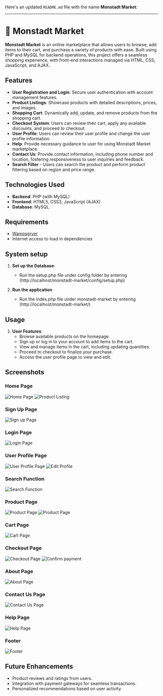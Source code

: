 Here's an updated `README.md` file with the name **Monstadt Market**:

---

# 🛒 Monstadt Market

**Monstadt Market** is an online marketplace that allows users to browse, add items to their cart, and purchase a variety of products with ease. Built using PHP and MySQL for backend operations, this project offers a seamless shopping experience, with front-end interactions managed via HTML, CSS, JavaScript, and AJAX.

## Features

- **User Registration and Login**: Secure user authentication with account management features.
- **Product Listings**: Showcase products with detailed descriptions, prices, and images.
- **Shopping Cart**: Dynamically add, update, and remove products from the shopping cart.
- **Checkout System**: Users can review their cart, apply any available discounts, and proceed to checkout.
- **User Profile**: Users can review their user profile and change the user profile information.
- **Help**: Provide necessary guidance to user for using Monstadt Market marketplace.
- **Contact Us**: Provide contact information, including phone number and location, fostering responsiveness to user inquiries and feedback.
- **Search Filter** - Users can search the product and perform product filtering based on region and price range.

## Technologies Used

- **Backend**: PHP (with MySQL)
- **Frontend**: HTML5, CSS3, JavaScript (AJAX)
- **Database**: MySQL

## Requirements
- [Wampserver](https://wampserver.aviatechno.net/)
- Internet access to load in dependencies

## System setup

1. **Set up the Database**:
   - Run the setup.php file under config folder by entering (http://localhost/monstadt-market/config/setup.php)

2. **Run the application**
   - Run the index.php file under monstadt-market by entering (http://localhost/monstadt-market/)

## Usage

1. **User Features**:
   - Browse available products on the homepage.
   - Sign up or log in to your account to add items to the cart.
   - View and manage items in the cart, including updating quantities.
   - Proceed to checkout to finalize your purchase.
   - Access the user profile page to view and edit.

## Screenshots

### Home Page
![Home Page](screenshots/homepage1.gif)
![Product Listing](screenshots/homepage2.png)

### Sign Up Page
![Sign up Page](screenshots/signup.png)

### Login Page
![Login Page](screenshots/login.png)

### User Profile Page
![User Profile Page](screenshots/profile.gif)
![Edit Profile](screenshots/editprofile.png)

### Search Function
![Search Function](screenshots/search.gif)

### Product Page
![Product Page](screenshots/product1.png)
![Product Page](screenshots/product2.png)

### Cart Page
![Cart Page](screenshots/cartpage.gif)

### Checkout Page
![Checkout Page](screenshots/checkout.png)
![Confirm payment](screenshots/payment.png)

### About Page
![About Page](screenshots/about.png)

### Contact Us Page
![Contact Us Page](screenshots/contact.gif)

### Help Page
![Help Page](screenshots/help.png)

### Footer
![Footer](screenshots/footer.png)

## Future Enhancements

- Product reviews and ratings from users.
- Integration with payment gateways for seamless transactions.
- Personalized recommendations based on user activity.
